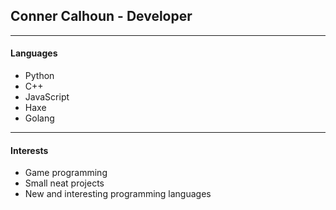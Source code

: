## Conner Calhoun - Developer


---
#### Languages


- Python
- C++
- JavaScript
- Haxe
- Golang

---
#### Interests


- Game programming
- Small neat projects
- New and interesting programming languages
